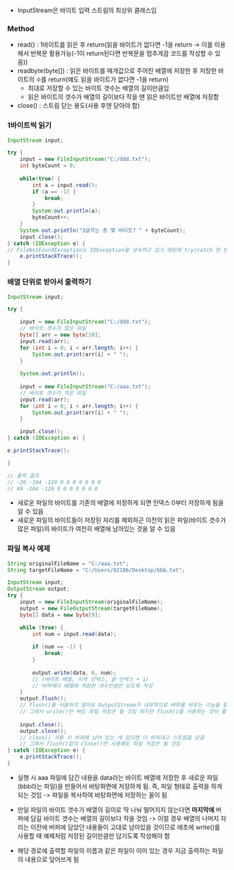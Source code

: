- InputStream은 바이트 입력 스트림의 최상위 클래스임
### Method
- read() : 1바이트를 읽은 후 return(읽을 바이트가 없다면 -1을 return -> 이를 이용해서 반복문 활용가능(-1이 return된다면 반복문을 멈추게끔 코드를 작성할 수 있음))
- readbyte(byte[]) : 읽은 바이트를 매개값으로 주어진 배열에 저장한 후 저장한 바이트의 `수`를 return(얘도 읽을 바이트가 없다면 -1을 return)
	+ 최대로 저장할 수 있는 바이트 갯수는 배열의 길이만큼임
	+ 읽은 바이트의 갯수가 배열의 길이보다 작을 땐 읽은 바이트만 배열에 저장함
- close() : 스트림 닫는 용도(사용 후엔 닫아야 함)

### 1바이트씩 읽기

```java
InputStream input;

try {
	input = new FileInputStream("C:/ddd.txt");
	int byteCount = 0;
	
	while(true) {
		int a = input.read();
		if (a == -1) {
			break;
		}
		System.out.println(a);
		byteCount++;
	}
	System.out.println("3글자는 총 몇 바이트? " + byteCount);
	input.close();
} catch (IOException e) {
// FileNotFoundException도 IOException을 상속하고 있기 때문에 try/catch 한 번만 작성해도 됨
	e.printStackTrace();
}
```
### 배열 단위로 받아서 출력하기

```java
InputStream input;

try {

	input = new FileInputStream("C:/ddd.txt");
	// 바이트 갯수가 많은 파일
	byte[] arr = new byte[10];
	input.read(arr);
	for (int i = 0; i < arr.length; i++) {
		System.out.print(arr[i] + " ");
	}
	
	System.out.println();
	
	input = new FileInputStream("C:/aaa.txt");
	// 바이트 갯수가 적은 파일
	input.read(arr);
	for (int i = 0; i < arr.length; i++) {
		System.out.print(arr[i] + " ");
	}

	input.close();
} catch (IOException e) {

e.printStackTrace();

}

// 출력 결과
// -20 -104 -120 0 0 0 0 0 0 0
// 49 -104 -120 0 0 0 0 0 0 0
```

- 새로운 파일의 바이트를 기존의 배열에 저장하게 되면 인덱스 0부터 저장하게 됨을 알 수 있음
- 새로운 파일의 바이트들이 저장된 자리를 제외하곤 이전의 읽은 파일(바이트 갯수가 많은 파일)의 바이트가 여전히 배열에 남아있는 것을 알 수 있음
### 파일 복사 예제

```java
String originalFileName = "C:/aaa.txt";
String targetFileName = "C:/Users/82106/Desktop/bbb.txt";

InputStream input;
OutputStream output;
try {
	input = new FileInputStream(originalFileName);
	output = new FileOutputStream(targetFileName);
	byte[] data = new byte[9];

	while (true) {
		int num = input.read(data);
	
		if (num == -1) {
			break;
		}
	
		output.write(data, 0, num);
		// (바이트 배열, 시작 인덱스, 끝 인덱스 + 1)
		// 버퍼에다 배열에 저장된 개수만큼만 담도록 작성
	}
	output.flush();
	// flush()를 사용하지 않아도 OutputStream가 내부적으로 버퍼를 비우는 기능을 함
	// 그래서 write()만 써도 파일 저장은 될 것임 하지만 flush()를 사용하는 것이 좋은 습관임
	
	input.close();
	output.close();
	// close() 사용 시 버퍼에 남아 있는 게 있다면 다 비워내고 스트림을 닫음
	// 그래서 flush()없이 close()만 사용해도 파일 저장은 될 것임
} catch (IOException e) {
	e.printStackTrace();
}
```

- 실행 시 aaa 파일에 담긴 내용을 data라는 바이트 배열에 저장한 후 새로운 파일(bbb라는 파일)을 만들어서 바탕화면에 저장하게 됨. 즉, 파일 형태로 출력을 하게 되는 것임
 -> 파일을 복사하여 바탕화면에 저장하는 꼴이 됨
 
- 만일 파일의 바이트 갯수가 배열의 길이로 딱 나눠 떨어지지 않는다면 **마지막에** 버퍼에 담길 바이트 갯수는 배열의 길이보다 작을 것임 
 -> 이럴 경우 배열의 나머지 자리는 이전에 버퍼에 담았던 내용들이 고대로 남아있을 것이므로 애초에 write()를 사용할 때 예제처럼 저장된 길이만큼만 담기도록 작성해야 함

- 해당 경로에 출력할 파일의 이름과 같은 파일이 이미 있는 경우 지금 출력하는 파일의 내용으로 덮어쓰게 됨
